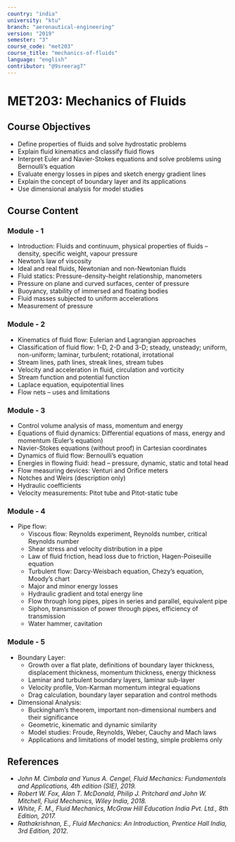 ```yaml
---
country: "india"
university: "ktu"
branch: "aeronautical-engineering"
version: "2019"
semester: "3"
course_code: "met203"
course_title: "mechanics-of-fluids"
language: "english"
contributor: "@9sreerag7"
---
```


# MET203: Mechanics of Fluids

## Course Objectives

- Define properties of fluids and solve hydrostatic problems
- Explain fluid kinematics and classify fluid flows
- Interpret Euler and Navier-Stokes equations and solve problems using Bernoulli’s equation
- Evaluate energy losses in pipes and sketch energy gradient lines
- Explain the concept of boundary layer and its applications
- Use dimensional analysis for model studies

## Course Content

### Module - 1

- Introduction: Fluids and continuum, physical properties of fluids – density, specific weight, vapour pressure
- Newton’s law of viscosity
- Ideal and real fluids, Newtonian and non-Newtonian fluids
- Fluid statics: Pressure-density-height relationship, manometers
- Pressure on plane and curved surfaces, center of pressure
- Buoyancy, stability of immersed and floating bodies
- Fluid masses subjected to uniform accelerations
- Measurement of pressure

### Module - 2

- Kinematics of fluid flow: Eulerian and Lagrangian approaches
- Classification of fluid flow: 1-D, 2-D and 3-D; steady, unsteady; uniform, non-uniform; laminar, turbulent; rotational, irrotational
- Stream lines, path lines, streak lines, stream tubes
- Velocity and acceleration in fluid, circulation and vorticity
- Stream function and potential function
- Laplace equation, equipotential lines
- Flow nets – uses and limitations

### Module - 3

- Control volume analysis of mass, momentum and energy
- Equations of fluid dynamics: Differential equations of mass, energy and momentum (Euler’s equation)
- Navier-Stokes equations (without proof) in Cartesian coordinates
- Dynamics of fluid flow: Bernoulli’s equation
- Energies in flowing fluid: head – pressure, dynamic, static and total head
- Flow measuring devices: Venturi and Orifice meters
- Notches and Weirs (description only)
- Hydraulic coefficients
- Velocity measurements: Pitot tube and Pitot-static tube

### Module - 4

- Pipe flow:
  - Viscous flow: Reynolds experiment, Reynolds number, critical Reynolds number
  - Shear stress and velocity distribution in a pipe
  - Law of fluid friction, head loss due to friction, Hagen-Poiseuille equation
  - Turbulent flow: Darcy-Weisbach equation, Chezy’s equation, Moody’s chart
  - Major and minor energy losses
  - Hydraulic gradient and total energy line
  - Flow through long pipes, pipes in series and parallel, equivalent pipe
  - Siphon, transmission of power through pipes, efficiency of transmission
  - Water hammer, cavitation

### Module - 5

- Boundary Layer:
  - Growth over a flat plate, definitions of boundary layer thickness, displacement thickness, momentum thickness, energy thickness
  - Laminar and turbulent boundary layers, laminar sub-layer
  - Velocity profile, Von-Karman momentum integral equations
  - Drag calculation, boundary layer separation and control methods
- Dimensional Analysis:
  - Buckingham’s theorem, important non-dimensional numbers and their significance
  - Geometric, kinematic and dynamic similarity
  - Model studies: Froude, Reynolds, Weber, Cauchy and Mach laws
  - Applications and limitations of model testing, simple problems only

## References

- *John M. Cimbala and Yunus A. Cengel, Fluid Mechanics: Fundamentals and Applications, 4th edition (SIE), 2019.*
- *Robert W. Fox, Alan T. McDonald, Philip J. Pritchard and John W. Mitchell, Fluid Mechanics, Wiley India, 2018.*
- *White, F. M., Fluid Mechanics, McGraw Hill Education India Pvt. Ltd., 8th Edition, 2017.*
- *Rathakrishnan, E., Fluid Mechanics: An Introduction, Prentice Hall India, 3rd Edition, 2012.*

